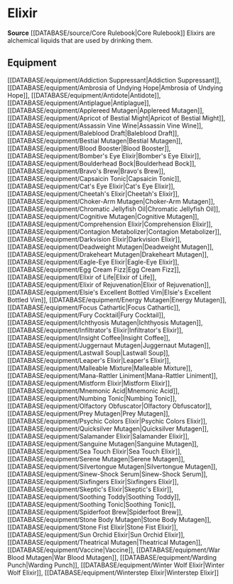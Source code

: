 ﻿---
id: '59'
name: Elixir
rarity: Common
rus_type_level: null
source: '[[DATABASE/source/Core Rulebook|Core Rulebook]]'
trait:
- Elixir
type: Trait

---
# Elixir

**Source** [[DATABASE/source/Core Rulebook|Core Rulebook]] 
Elixirs are alchemical liquids that are used by drinking them.

## Equipment

[[DATABASE/equipment/Addiction Suppressant|Addiction Suppressant]], [[DATABASE/equipment/Ambrosia of Undying Hope|Ambrosia of Undying Hope]], [[DATABASE/equipment/Antidote|Antidote]], [[DATABASE/equipment/Antiplague|Antiplague]], [[DATABASE/equipment/Applereed Mutagen|Applereed Mutagen]], [[DATABASE/equipment/Apricot of Bestial Might|Apricot of Bestial Might]], [[DATABASE/equipment/Assassin Vine Wine|Assassin Vine Wine]], [[DATABASE/equipment/Baleblood Draft|Baleblood Draft]], [[DATABASE/equipment/Bestial Mutagen|Bestial Mutagen]], [[DATABASE/equipment/Blood Booster|Blood Booster]], [[DATABASE/equipment/Bomber's Eye Elixir|Bomber's Eye Elixir]], [[DATABASE/equipment/Boulderhead Bock|Boulderhead Bock]], [[DATABASE/equipment/Bravo's Brew|Bravo's Brew]], [[DATABASE/equipment/Capsaicin Tonic|Capsaicin Tonic]], [[DATABASE/equipment/Cat's Eye Elixir|Cat's Eye Elixir]], [[DATABASE/equipment/Cheetah's Elixir|Cheetah's Elixir]], [[DATABASE/equipment/Choker-Arm Mutagen|Choker-Arm Mutagen]], [[DATABASE/equipment/Chromatic Jellyfish Oil|Chromatic Jellyfish Oil]], [[DATABASE/equipment/Cognitive Mutagen|Cognitive Mutagen]], [[DATABASE/equipment/Comprehension Elixir|Comprehension Elixir]], [[DATABASE/equipment/Contagion Metabolizer|Contagion Metabolizer]], [[DATABASE/equipment/Darkvision Elixir|Darkvision Elixir]], [[DATABASE/equipment/Deadweight Mutagen|Deadweight Mutagen]], [[DATABASE/equipment/Drakeheart Mutagen|Drakeheart Mutagen]], [[DATABASE/equipment/Eagle-Eye Elixir|Eagle-Eye Elixir]], [[DATABASE/equipment/Egg Cream Fizz|Egg Cream Fizz]], [[DATABASE/equipment/Elixir of Life|Elixir of Life]], [[DATABASE/equipment/Elixir of Rejuvenation|Elixir of Rejuvenation]], [[DATABASE/equipment/Elsie's Excellent Bottled Vim|Elsie's Excellent Bottled Vim]], [[DATABASE/equipment/Energy Mutagen|Energy Mutagen]], [[DATABASE/equipment/Focus Cathartic|Focus Cathartic]], [[DATABASE/equipment/Fury Cocktail|Fury Cocktail]], [[DATABASE/equipment/Ichthyosis Mutagen|Ichthyosis Mutagen]], [[DATABASE/equipment/Infiltrator's Elixir|Infiltrator's Elixir]], [[DATABASE/equipment/Insight Coffee|Insight Coffee]], [[DATABASE/equipment/Juggernaut Mutagen|Juggernaut Mutagen]], [[DATABASE/equipment/Lastwall Soup|Lastwall Soup]], [[DATABASE/equipment/Leaper's Elixir|Leaper's Elixir]], [[DATABASE/equipment/Malleable Mixture|Malleable Mixture]], [[DATABASE/equipment/Mana-Rattler Liniment|Mana-Rattler Liniment]], [[DATABASE/equipment/Mistform Elixir|Mistform Elixir]], [[DATABASE/equipment/Mnemonic Acid|Mnemonic Acid]], [[DATABASE/equipment/Numbing Tonic|Numbing Tonic]], [[DATABASE/equipment/Olfactory Obfuscator|Olfactory Obfuscator]], [[DATABASE/equipment/Prey Mutagen|Prey Mutagen]], [[DATABASE/equipment/Psychic Colors Elixir|Psychic Colors Elixir]], [[DATABASE/equipment/Quicksilver Mutagen|Quicksilver Mutagen]], [[DATABASE/equipment/Salamander Elixir|Salamander Elixir]], [[DATABASE/equipment/Sanguine Mutagen|Sanguine Mutagen]], [[DATABASE/equipment/Sea Touch Elixir|Sea Touch Elixir]], [[DATABASE/equipment/Serene Mutagen|Serene Mutagen]], [[DATABASE/equipment/Silvertongue Mutagen|Silvertongue Mutagen]], [[DATABASE/equipment/Sinew-Shock Serum|Sinew-Shock Serum]], [[DATABASE/equipment/Sixfingers Elixir|Sixfingers Elixir]], [[DATABASE/equipment/Skeptic's Elixir|Skeptic's Elixir]], [[DATABASE/equipment/Soothing Toddy|Soothing Toddy]], [[DATABASE/equipment/Soothing Tonic|Soothing Tonic]], [[DATABASE/equipment/Spiderfoot Brew|Spiderfoot Brew]], [[DATABASE/equipment/Stone Body Mutagen|Stone Body Mutagen]], [[DATABASE/equipment/Stone Fist Elixir|Stone Fist Elixir]], [[DATABASE/equipment/Sun Orchid Elixir|Sun Orchid Elixir]], [[DATABASE/equipment/Theatrical Mutagen|Theatrical Mutagen]], [[DATABASE/equipment/Vaccine|Vaccine]], [[DATABASE/equipment/War Blood Mutagen|War Blood Mutagen]], [[DATABASE/equipment/Warding Punch|Warding Punch]], [[DATABASE/equipment/Winter Wolf Elixir|Winter Wolf Elixir]], [[DATABASE/equipment/Winterstep Elixir|Winterstep Elixir]]